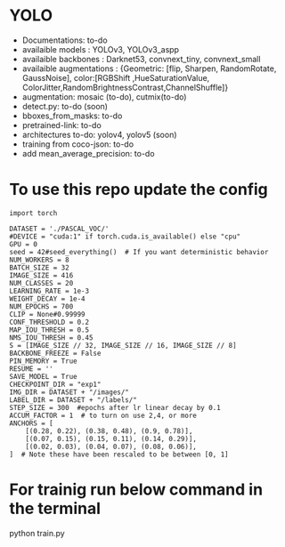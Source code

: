 






# YOLO
-  Documentations: to-do
-  availaible models : YOLOv3, YOLOv3_aspp
-  availaible backbones : Darknet53, convnext_tiny, convnext_small
-  availaible augmentations : {Geometric: [flip, Sharpen, RandomRotate, GaussNoise],
                            color:[RGBShift ,HueSaturationValue, ColorJitter,RandomBrightnessContrast,ChannelShuffle]}
-  augmentation: mosaic (to-do), cutmix(to-do)
-  detect.py: to-do  (soon)
-  bboxes_from_masks: to-do
-  pretrained-link: to-do
-  architectures to-do: yolov4, yolov5 (soon)
-  training from coco-json: to-do
-  add mean_average_precision: to-do



# To use this repo update the config
```
import torch

DATASET = './PASCAL_VOC/'
#DEVICE = "cuda:1" if torch.cuda.is_available() else "cpu"
GPU = 0
seed = 42#seed_everything()  # If you want deterministic behavior
NUM_WORKERS = 8
BATCH_SIZE = 32
IMAGE_SIZE = 416
NUM_CLASSES = 20
LEARNING_RATE = 1e-3
WEIGHT_DECAY = 1e-4
NUM_EPOCHS = 700
CLIP = None#0.99999
CONF_THRESHOLD = 0.2
MAP_IOU_THRESH = 0.5
NMS_IOU_THRESH = 0.45
S = [IMAGE_SIZE // 32, IMAGE_SIZE // 16, IMAGE_SIZE // 8]
BACKBONE_FREEZE = False
PIN_MEMORY = True
RESUME = ''
SAVE_MODEL = True
CHECKPOINT_DIR = "exp1"
IMG_DIR = DATASET + "/images/"
LABEL_DIR = DATASET + "/labels/"
STEP_SIZE = 300  #epochs after lr linear decay by 0.1
ACCUM_FACTOR = 1  # to turn on use 2,4, or more
ANCHORS = [
    [(0.28, 0.22), (0.38, 0.48), (0.9, 0.78)],
    [(0.07, 0.15), (0.15, 0.11), (0.14, 0.29)],
    [(0.02, 0.03), (0.04, 0.07), (0.08, 0.06)],
]  # Note these have been rescaled to be between [0, 1]

```

# For trainig run below command in the terminal
python train.py
